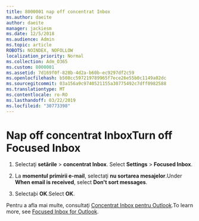```yaml
---
title: 8000001 nap off concentrat Inbox
ms.author: daeite
author: daeite
manager: jackiesm
ms.date: 12/5/2018
ms.audience: Admin
ms.topic: article
ROBOTS: NOINDEX, NOFOLLOW
localization_priority: Normal
ms.collection: Adm_O365
ms.custom: 8000001
ms.assetid: 7d169f0f-828b-4d2a-b60b-ec9297df2c59
ms.openlocfilehash: b508cc597219789965f7ece26e55b0c1149a02dc
ms.sourcegitcommit: 03a156a9c9740521155a30775492c7dff0982588
ms.translationtype: MT
ms.contentlocale: ro-RO
ms.lasthandoff: 03/22/2019
ms.locfileid: "30773398"
---
```

# <a name="turn-off-focused-inbox"></a><span data-ttu-id="83995-102">Nap off concentrat Inbox</span><span class="sxs-lookup"><span data-stu-id="83995-102">Turn off Focused Inbox</span></span>

1. <span data-ttu-id="83995-103">Selectaţi **setările** \> **concentrat Inbox**.  </span><span class="sxs-lookup"><span data-stu-id="83995-103">Select **Settings**  \> **Focused Inbox**.</span></span>
    
2. <span data-ttu-id="83995-104">La **momentul primirii e-mail**, selectaţi **nu sortarea mesajelor**.</span><span class="sxs-lookup"><span data-stu-id="83995-104">Under **When email is received**, select **Don't sort messages**.</span></span>
    
3. <span data-ttu-id="83995-105">Selectaþi **OK**.</span><span class="sxs-lookup"><span data-stu-id="83995-105">Select **OK**.</span></span>
    
<span data-ttu-id="83995-106">Pentru a afla mai multe, consultaţi [Concentrat Inbox pentru Outlook](https://go.microsoft.com/fwlink/p/?linkid=873108).</span><span class="sxs-lookup"><span data-stu-id="83995-106">To learn more, see [Focused Inbox for Outlook](https://go.microsoft.com/fwlink/p/?linkid=873108).</span></span>
  


